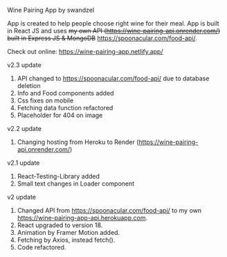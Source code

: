 Wine Pairing App by swandzel

App is created to help people choose right wine for their meal.
App is built in React JS and uses <del>my own API (https://wine-pairing-api.onrender.com/) built in Express JS & MongoDB</del> https://spoonacular.com/food-api/.

Check out online: https://wine-pairing-app.netlify.app/

v2.3 update

1. API changed to https://spoonacular.com/food-api/ due to database deletion
2. Info and Food components added
3. Css fixes on mobile
4. Fetching data function refactored
5. Placeholder for 404 on image

v2.2 update

1. Changing hosting from Heroku to Render (https://wine-pairing-api.onrender.com/)

v2.1 update

1. React-Testing-Library added
2. Small text changes in Loader component

v2 update

1. Changed API from https://spoonacular.com/food-api/ to my own https://wine-pairing-app-api.herokuapp.com.
2. React upgraded to version 18.
3. Animation by Framer Motion added.
4. Fetching by Axios, instead fetch().
5. Code refactored.
